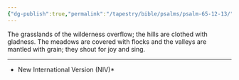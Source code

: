 ```yaml
---
{"dg-publish":true,"permalink":"/tapestry/bible/psalms/psalm-65-12-13/","title":"Psalm 65:12–13","tags":["bible-verse","bible-verse"],"dgHomeLink":true,"dgShowLocalGraph":true,"dgEnableSearch":true}
---
```



The grasslands of the wilderness overflow; the hills are clothed with gladness.
 The meadows are covered with flocks and the valleys are mantled with grain; they shout for joy and sing.


---
* New International Version (NIV)*